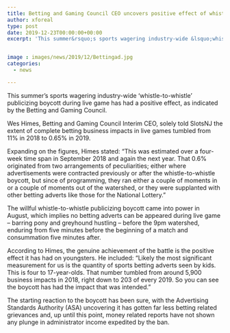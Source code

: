 ```yaml
---
title: Betting and Gaming Council CEO uncovers positive effect of whistle-to-whistle ban
author: xforeal 
type: post
date: 2019-12-23T00:00:00+00:00
excerpt: 'This summer&rsquo;s sports wagering industry-wide &lsquo;whistle-to-whistle&rsquo; publicizing boycott during live game has had a positive effect, as per the Betting and Gaming Council'


image : images/news/2019/12/Bettingad.jpg
categories:
  - news

---
```

This summer’s sports wagering industry-wide ‘whistle-to-whistle’ publicizing boycott during live game has had a positive effect, as indicated by the Betting and Gaming Council.

Wes Himes, Betting and Gaming Council Interim CEO, solely told SlotsNJ the extent of complete betting business impacts in live games tumbled from 11% in 2018 to 0.65% in 2019.

Expanding on the figures, Himes stated: “This was estimated over a four-week time span in September 2018 and again the next year. That 0.6% originated from two arrangements of peculiarities; either where advertisements were contracted previously or after the whistle-to-whistle boycott, but since of programming, they ran either a couple of moments in or a couple of moments out of the watershed, or they were supplanted with other betting adverts like those for the National Lottery.”

The willful whistle-to-whistle publicizing boycott came into power in August, which implies no betting adverts can be appeared during live game – barring pony and greyhound hustling – before the 9pm watershed, enduring from five minutes before the beginning of a match and consummation five minutes after.

According to Himes, the genuine achievement of the battle is the positive effect it has had on youngsters. He included: “Likely the most significant measurement for us is the quantity of sports betting adverts seen by kids. This is four to 17-year-olds. That number tumbled from around 5,900 business impacts in 2018, right down to 203 of every 2019. So you can see the boycott has had the impact that was intended.”

The starting reaction to the boycott has been sure, with the Advertising Standards Authority (ASA) uncovering it has gotten far less betting related grievances and, up until this point, money related reports have not shown any plunge in administrator income expedited by the ban.